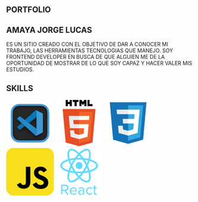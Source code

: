 ## PORTFOLIO

## AMAYA JORGE LUCAS

 ES UN SITIO  CREADO CON EL  OBJETIVO DE DAR A CONOCER MI TRABAJO, LAS HERRAMIENTAS TECNOLOGIAS QUE MANEJO. SOY FRONTEND DEVELOPER EN BUSCA  DE QUE ALGUIEN ME DE LA OPORTUNIDAD DE  MOSTRAR DE LO QUE SOY  CAPAZ Y HACER VALER  MIS  ESTUDIOS.

## SKILLS

<img src="./img/microsoft_visual_studio_code_alt_macos_bigsur_icon_189953.png"/>
 
 <img src="./img/html_original_wordmark_logo_icon_146478.png" />

 <img src="./img/file_type_css_icon_130661.png"/>

 <img src="./img/javascript_icon_130900.png"/>

<img src="./img/react_original_wordmark_logo_icon_146375.png"/>
 


